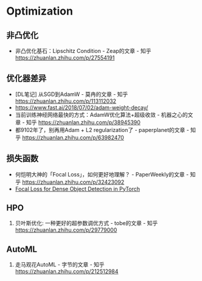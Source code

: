 # Optimization

## 非凸优化

* 非凸优化基石：Lipschitz Condition - Zeap的文章 - 知乎 https://zhuanlan.zhihu.com/p/27554191

## 优化器差异

* [DL笔记] 从SGD到AdamW - 莫冉的文章 - 知乎 https://zhuanlan.zhihu.com/p/113112032
* https://www.fast.ai/2018/07/02/adam-weight-decay/
* 当前训练神经网络最快的方式：AdamW优化算法+超级收敛 - 机器之心的文章 - 知乎 https://zhuanlan.zhihu.com/p/38945390
* 都9102年了，别再用Adam + L2 regularization了 - paperplanet的文章 - 知乎 https://zhuanlan.zhihu.com/p/63982470

## 损失函数

* 何恺明大神的「Focal Loss」，如何更好地理解？ - PaperWeekly的文章 - 知乎 https://zhuanlan.zhihu.com/p/32423092
* [Focal Loss for Dense Object Detection in PyTorch](https://github.com/clcarwin/focal_loss_pytorch)

## HPO

1. 贝叶斯优化: 一种更好的超参数调优方式 - tobe的文章 - 知乎 https://zhuanlan.zhihu.com/p/29779000

## AutoML
1. 走马观花AutoML - 字节的文章 - 知乎
https://zhuanlan.zhihu.com/p/212512984





